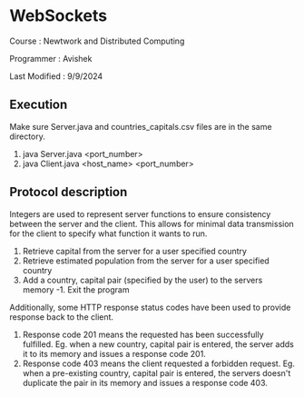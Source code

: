 # WebSockets
Course : Newtwork and Distributed Computing

Programmer : Avishek

Last Modified : 9/9/2024

## Execution
Make sure Server.java and countries_capitals.csv files are in the same directory.
1. java Server.java <port_number>
2. java Client.java <host_name> <port_number>

## Protocol description
Integers are used to represent server functions to ensure consistency between the server and the client. This allows for minimal data transmission for the client to specify what function it wants to run.
1. Retrieve capital from the server for a user specified country
2. Retrieve estimated population from the server for a user specified country
3. Add a country, capital pair (specified by the user) to the servers memory
-1. Exit the program

Additionally, some HTTP response status codes have been used to provide response back to the client.
1. Response code 201 means the requested has been successfully fulfilled. Eg. when a new country, capital pair is entered, the server adds it to its memory and issues a response code 201.
2. Response code 403 means the client requested a forbidden request. Eg. when a pre-existing country, capital pair is entered, the servers doesn't duplicate the pair in its memory and issues a response code 403.